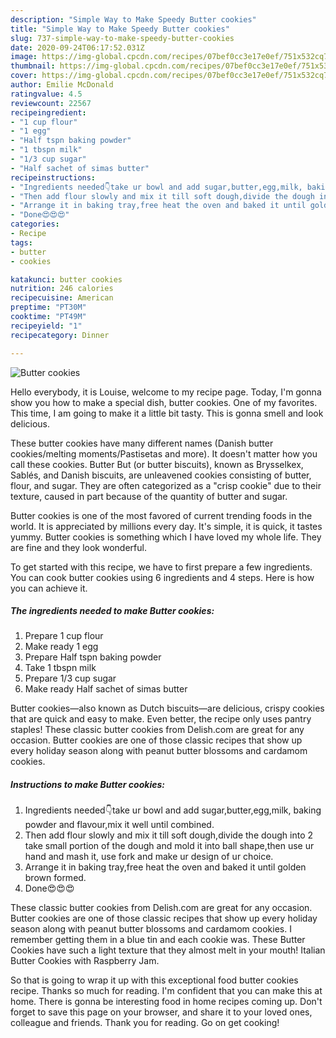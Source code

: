 ```yaml
---
description: "Simple Way to Make Speedy Butter cookies"
title: "Simple Way to Make Speedy Butter cookies"
slug: 737-simple-way-to-make-speedy-butter-cookies
date: 2020-09-24T06:17:52.031Z
image: https://img-global.cpcdn.com/recipes/07bef0cc3e17e0ef/751x532cq70/butter-cookies-recipe-main-photo.jpg
thumbnail: https://img-global.cpcdn.com/recipes/07bef0cc3e17e0ef/751x532cq70/butter-cookies-recipe-main-photo.jpg
cover: https://img-global.cpcdn.com/recipes/07bef0cc3e17e0ef/751x532cq70/butter-cookies-recipe-main-photo.jpg
author: Emilie McDonald
ratingvalue: 4.5
reviewcount: 22567
recipeingredient:
- "1 cup flour"
- "1 egg"
- "Half tspn baking powder"
- "1 tbspn milk"
- "1/3 cup sugar"
- "Half sachet of simas butter"
recipeinstructions:
- "Ingredients needed👇take ur bowl and add sugar,butter,egg,milk, baking powder and flavour,mix it well until combined."
- "Then add flour slowly and mix it till soft dough,divide the dough into 2 take small portion of the dough and mold it into ball shape,then use ur hand and mash it, use fork and make ur design of ur choice."
- "Arrange it in baking tray,free heat the oven and baked it until golden brown formed."
- "Done😍😍😍"
categories:
- Recipe
tags:
- butter
- cookies

katakunci: butter cookies 
nutrition: 246 calories
recipecuisine: American
preptime: "PT30M"
cooktime: "PT49M"
recipeyield: "1"
recipecategory: Dinner

---
```



![Butter cookies](https://img-global.cpcdn.com/recipes/07bef0cc3e17e0ef/751x532cq70/butter-cookies-recipe-main-photo.jpg)

Hello everybody, it is Louise, welcome to my recipe page. Today, I'm gonna show you how to make a special dish, butter cookies. One of my favorites. This time, I am going to make it a little bit tasty. This is gonna smell and look delicious.

These butter cookies have many different names (Danish butter cookies/melting moments/Pastisetas and more). It doesn&#39;t matter how you call these cookies. Butter But (or butter biscuits), known as Brysselkex, Sablés, and Danish biscuits, are unleavened cookies consisting of butter, flour, and sugar. They are often categorized as a &#34;crisp cookie&#34; due to their texture, caused in part because of the quantity of butter and sugar.

Butter cookies is one of the most favored of current trending foods in the world. It is appreciated by millions every day. It's simple, it is quick, it tastes yummy. Butter cookies is something which I have loved my whole life. They are fine and they look wonderful.


To get started with this recipe, we have to first prepare a few ingredients. You can cook butter cookies using 6 ingredients and 4 steps. Here is how you can achieve it.

<!--inarticleads1-->

##### The ingredients needed to make Butter cookies:

1. Prepare 1 cup flour
1. Make ready 1 egg
1. Prepare Half tspn baking powder
1. Take 1 tbspn milk
1. Prepare 1/3 cup sugar
1. Make ready Half sachet of simas butter


Butter cookies—also known as Dutch biscuits—are delicious, crispy cookies that are quick and easy to make. Even better, the recipe only uses pantry staples! These classic butter cookies from Delish.com are great for any occasion. Butter cookies are one of those classic recipes that show up every holiday season along with peanut butter blossoms and cardamom cookies. 

<!--inarticleads2-->

##### Instructions to make Butter cookies:

1. Ingredients needed👇take ur bowl and add sugar,butter,egg,milk, baking powder and flavour,mix it well until combined.
1. Then add flour slowly and mix it till soft dough,divide the dough into 2 take small portion of the dough and mold it into ball shape,then use ur hand and mash it, use fork and make ur design of ur choice.
1. Arrange it in baking tray,free heat the oven and baked it until golden brown formed.
1. Done😍😍😍


These classic butter cookies from Delish.com are great for any occasion. Butter cookies are one of those classic recipes that show up every holiday season along with peanut butter blossoms and cardamom cookies. I remember getting them in a blue tin and each cookie was. These Butter Cookies have such a light texture that they almost melt in your mouth! Italian Butter Cookies with Raspberry Jam. 

So that is going to wrap it up with this exceptional food butter cookies recipe. Thanks so much for reading. I'm confident that you can make this at home. There is gonna be interesting food in home recipes coming up. Don't forget to save this page on your browser, and share it to your loved ones, colleague and friends. Thank you for reading. Go on get cooking!
